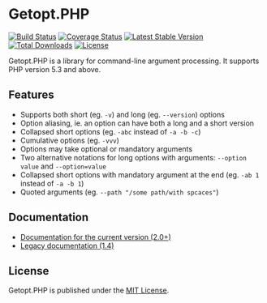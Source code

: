 # Getopt.PHP

[![Build Status](https://travis-ci.org/getopt-php/getopt-php.svg?branch=master)](https://travis-ci.org/getopt-php/getopt-php)
[![Coverage Status](https://coveralls.io/repos/github/getopt-php/getopt-php/badge.svg?branch=master)](https://coveralls.io/github/getopt-php/getopt-php?branch=master)
[![Latest Stable Version](https://poser.pugx.org/ulrichsg/getopt-php/v/stable.svg)](https://packagist.org/packages/ulrichsg/getopt-php) 
[![Total Downloads](https://poser.pugx.org/ulrichsg/getopt-php/downloads.svg)](https://packagist.org/packages/ulrichsg/getopt-php) 
[![License](https://poser.pugx.org/ulrichsg/getopt-php/license.svg)](https://packagist.org/packages/ulrichsg/getopt-php)

Getopt.PHP is a library for command-line argument processing. It supports PHP version 5.3 and above.

## Features

* Supports both short (eg. `-v`) and long (eg. `--version`) options
* Option aliasing, ie. an option can have both a long and a short version
* Collapsed short options (eg. `-abc` instead of `-a -b -c`)
* Cumulative options (eg. `-vvv`)
* Options may take optional or mandatory arguments
* Two alternative notations for long options with arguments: `--option value` and `--option=value`
* Collapsed short options with mandatory argument at the end (eg. `-ab 1` instead of `-a -b 1`)
* Quoted arguments (eg. `--path "/some path/with spcaces"`)

## Documentation

* [Documentation for the current version (2.0+)](http://getopt-php.github.io/getopt-php/)
* [Legacy documentation (1.4)](https://github.com/getopt-php/getopt-php/blob/1.4.1/README.markdown)

## License

Getopt.PHP is published under the [MIT License](http://www.opensource.org/licenses/mit-license.php).
